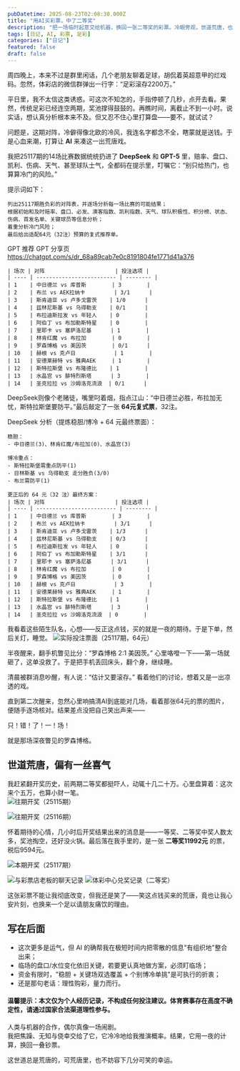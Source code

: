```yaml
---
pubDatetime: 2025-08-23T02:08:30.000Z
title: "用AI买彩票，中了二等奖"
description: "把一场临时起意交给机器，换回一张二等奖的彩票。冷眼旁观，世道荒唐，也有几分可笑。"
tags: [日记, AI, 彩票, 足彩]
categories: ["日记"]
featured: false
draft: false
---
```


周四晚上，本来不过是群里闲话，几个老朋友聊着足球，胡侃着英超意甲的烂戏码。忽然，体彩店的微信群弹出一行字：“足彩滚存2200万。”  

平日里，我不太信这类诱惑。可这次不知怎的，手指停顿了几秒，点开去看。果然，传统足彩已经连空两期，奖池撑得鼓鼓的。再瞧时间，离截止不到一小时。说实话，想认真分析根本来不及。但又忍不住心里打算盘——要不，就试试？  

问题是，这期对阵，冷僻得像北欧的冷风，我连名字都念不全，瞎蒙就是送钱。于是心血来潮，打算让 **AI** 来凑这一出荒唐戏。


我把25117期的14场比赛数据统统扔进了 **DeepSeek** 和 **GPT-5** 里，赔率、盘口、凯利、伤病、天气、甚至球队士气，全都码在提示里，叮嘱它：“别只给热门，也算算冷门的风险。”  


提示词如下：

```
列出25117期胜负彩的对阵表，并逐场分析每一场比赛的可能结果；
根据初始和及时赔率、盘口、必发、澳客指数、凯利指数、天气、球队积极性、积分榜、状态、伤病、首发名单、关键球员等信息分析；
着重分析冷门风险；
最后给出适配64元（32注）预算的复式推荐单。

```
GPT 推荐
GPT 分享页 https://chatgpt.com/s/dr_68a89cab7e0c8191804fe1771d41a376
```
| 场次 | 对阵                      | 投注选项 |
| ---- | ------------------------- | -------- |
| 1    | 中日德兰 vs 库普斯        | 3        |
| 2    | 布兰 vs AEK拉纳卡         | 3/1      |
| 3    | 斯肯迪亚 vs 卢多戈雷茨    | 1/0      |
| 4    | 兹林尼斯基 vs 乌得勒支    | 0/1      |
| 5    | 布拉迪斯拉发 vs 年轻人    | 0        |
| 6    | 阿伯丁 vs 布加勒斯特星    | 0        |
| 7    | 里耶卡 vs 塞萨洛尼基      | 1        |
| 8    | 林肯红魔 vs 布拉加        | 0        |
| 9    | 罗森博格 vs 美因茨        | 0/1      |
| 10   | 赫根 vs 克卢日            | 1        |
| 11   | 安德莱赫特 vs 雅典AEK     | 1        |
| 12   | 斯特拉斯堡 vs 布隆德比    | 1        |
| 13   | 水晶宫 vs 腓特烈斯塔      | 3        |
| 14   | 圣克拉拉 vs 沙姆洛克流浪  | 0/1      |

```
DeepSeek则像个老赌徒，嘴里叼着烟，指点江山：“中日德兰必胜，布拉加无忧，斯特拉斯堡要防平。”最后敲定了一张 **64元复式票**，32注。  

DeepSeek 分析（提炼稳胆/博冷 + 64 元最终票面）：

```
稳胆：
- 中日德兰(3)、林肯红魔/布拉加(0)、水晶宫(3)

博冷重点：
- 斯特拉斯堡需重点防平(1)
- 日林斯基 vs 乌得勒支 走分胜负(3/0)
- 布兰需防平(1)

更正后的 64 元（32 注）最终方案：
| 场次 | 对阵                      | 投注选项 |
| ---- | ------------------------- | -------- |
| 1    | 中日德兰 vs 库普斯        | 3        |
| 2    | 布兰 vs AEK拉纳卡         | 3/1      |
| 3    | 斯肯迪亚 vs 卢多戈雷茨    | 1/3      |
| 4    | 兹林尼斯基 vs 乌得勒支    | 0/3      |
| 5    | 布拉迪斯拉发 vs 年轻人    | 0        |
| 6    | 阿伯丁 vs 布加勒斯特星    | 3/1      |
| 7    | 里耶卡 vs 塞萨洛尼基      | 3/1      |
| 8    | 林肯红魔 vs 布拉加        | 0        |
| 9    | 罗森博格 vs 美因茨        | 0        |
| 10   | 赫根 vs 克卢日            | 3        |
| 11   | 安德莱赫特 vs 雅典AEK     | 1        |
| 12   | 斯特拉斯堡 vs 布隆德比    | 1        |
| 13   | 水晶宫 vs 腓特烈斯塔      | 3        |
| 14   | 圣克拉拉 vs 沙姆洛克流浪  | 0        |

```

我看着这些陌生队名，心想——反正这点钱，买的就是一夜的期待。于是下单，然后关灯，睡觉。
![实际投注票面（25117期，64元）](/images/lottery/caipiao25117.jpg)


半夜醒来，翻手机瞥见比分：“罗森博格 2:1 美因茨。” 心里咯噔一下——第一场就砸了，这单没救了。于是把手机丢回床头，翻个身，继续睡。  

清晨被群消息吵醒，有人说：“估计又要滚存。” 看着他们的讨论，想着又是一出凉透的戏。  

直到第二次醒来，忽然心里响搞清AI到底能对几场，看着那张64元的票的图片，便随手逐场核对。结果差点没把自己笑出声来——  

只！错！了！一！场！  

就是那场深夜瞥见的罗森博格。  

## 世道荒唐，偏有一丝喜气

我赶紧翻开奖历史，前两期二等奖都挺吓人，动辄十几二十万。心里盘算着：这次来个五万，也算小财一笔。  
![往期开奖（25115期）](/images/lottery/25115.png)

![往期开奖（25116期）](/images/lottery/25116.png)

怀着期待的心情，几小时后开奖结果出来的消息是——一等奖、二等奖中奖人数太多，奖池掏空，还好没火锅。最后落在我手里的，是一张 **二等奖11992元** 的票，税后9594元。  

![本期开奖（25117期）](/images/lottery/25117.png)

![与彩票店老板的聊天记录](/images/lottery/caipiaoliaotian.png)
![体彩中心兑奖记录（二等奖）](/images/lottery/25117erdengjiang.jpg)

这张彩票不能让我彻底改变，但我还是笑了——笑这点钱买来的荒唐，竟也让我心安片刻，也换来一个足以请朋友痛饮的理由。



## 写在后面

- 这次更多是运气，但 AI 的确帮我在极短时间内把零散的信息"有组织地"整合出来；
- 临场的盘口/水位变化依旧关键，若要更认真地做方案，必须盯临场；
- 资金有限时，"稳胆 + 关键场双选覆盖 + 个别博冷单挑"是可执行的折衷；
- 还是那句老话：理性购彩，量力而行。

#### 温馨提示：本文仅为个人经历记录，不构成任何投注建议。体育赛事存在高度不确定性，请通过国家合法渠道理性参与。


人类与机器的合作，偶尔真像一场闹剧。  
我把焦躁、无知与侥幸交给了它，它冷冷地给我推演概率。结果，它用一夜的计算，换回一叠钞票。  

这世道总是荒唐的，可荒唐里，也不妨容下几分可笑的幸运。

